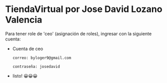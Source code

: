 

# TiendaVirtual por Jose David Lozano Valencia

Para tener role de 'ceo' (asignación de roles), ingresar con la siguiente cuenta:

- Cuenta de ceo

  ```
  correo: byloger9@gmail.com

  contraseña: josedavid
  ```

- listo! 😀😀😀